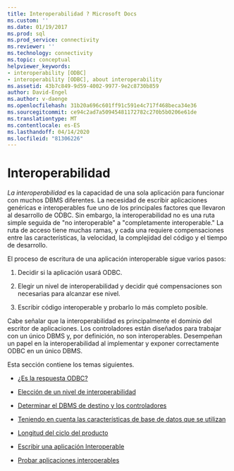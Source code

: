 ```yaml
---
title: Interoperabilidad ? Microsoft Docs
ms.custom: ''
ms.date: 01/19/2017
ms.prod: sql
ms.prod_service: connectivity
ms.reviewer: ''
ms.technology: connectivity
ms.topic: conceptual
helpviewer_keywords:
- interoperability [ODBC]
- interoperability [ODBC], about interoperability
ms.assetid: 43b7c849-9d59-4002-9977-9e2c8730b859
author: David-Engel
ms.author: v-daenge
ms.openlocfilehash: 31b20a696c601ff91c591e4c717f468beca34e36
ms.sourcegitcommit: ce94c2ad7a50945481172782c270b5b0206e61de
ms.translationtype: MT
ms.contentlocale: es-ES
ms.lasthandoff: 04/14/2020
ms.locfileid: "81306226"
---
```

# <a name="interoperability"></a>Interoperabilidad
*La interoperabilidad* es la capacidad de una sola aplicación para funcionar con muchos DBMS diferentes. La necesidad de escribir aplicaciones genéricas e interoperables fue uno de los principales factores que llevaron al desarrollo de ODBC. Sin embargo, la interoperabilidad no es una ruta simple seguida de "no interoperable" a "completamente interoperable." La ruta de acceso tiene muchas ramas, y cada una requiere compensaciones entre las características, la velocidad, la complejidad del código y el tiempo de desarrollo.  
  
 El proceso de escritura de una aplicación interoperable sigue varios pasos:  
  
1.  Decidir si la aplicación usará ODBC.  
  
2.  Elegir un nivel de interoperabilidad y decidir qué compensaciones son necesarias para alcanzar ese nivel.  
  
3.  Escribir código interoperable y probarlo lo más completo posible.  
  
 Cabe señalar que la interoperabilidad es principalmente el dominio del escritor de aplicaciones. Los controladores están diseñados para trabajar con un único DBMS y, por definición, no son interoperables. Desempeñan un papel en la interoperabilidad al implementar y exponer correctamente ODBC en un único DBMS.  
  
 Esta sección contiene los temas siguientes.  
  
-   [¿Es la respuesta ODBC?](../../../odbc/reference/develop-app/is-odbc-the-answer.md)  
  
-   [Elección de un nivel de interoperabilidad](../../../odbc/reference/develop-app/choosing-a-level-of-interoperability.md)  
  
-   [Determinar el DBMS de destino y los controladores](../../../odbc/reference/develop-app/determining-the-target-dbmss-and-drivers.md)  
  
-   [Teniendo en cuenta las características de base de datos que se utilizan](../../../odbc/reference/develop-app/considering-database-features-to-use.md)  
  
-   [Longitud del ciclo del producto](../../../odbc/reference/develop-app/length-of-the-product-cycle.md)  
  
-   [Escribir una aplicación Interoperable](../../../odbc/reference/develop-app/writing-an-interoperable-application.md)  
  
-   [Probar aplicaciones interoperables](../../../odbc/reference/develop-app/testing-interoperable-applications.md)
